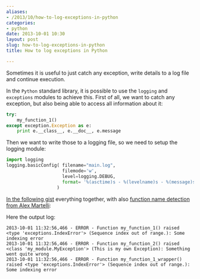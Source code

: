 ```yaml
---
aliases:
- /2013/10/how-to-log-exceptions-in-python
categories:
- python
date: 2013-10-01 10:30
layout: post
slug: how-to-log-exceptions-in-python
title: How to log exceptions in Python

---
```


Sometimes it is useful to just catch any exception, write details to a log file and continue execution.

In the `Python` standard library, it is possible to use the `logging` and `exceptions` modules to achieve this.
First of all, we want to catch any exception, but also being able to access all information about it:

```python
try:
    my_function_1()
except exception.Exception as e:
    print e.__class__, e.__doc__, e.message
```

Then we want to write those to a logging file, so we need to setup the logging module:

```python
import logging
logging.basicConfig( filename="main.log",
                     filemode='w',
                     level=logging.DEBUG,
                     format= '%(asctime)s - %(levelname)s - %(message)s',
                   )
```

[In the following gist](https://gist.github.com/zonca/6782980) everything together, with also [function name detection from Alex Martelli](http://stackoverflow.com/questions/2380073/how-to-identify-what-function-call-raise-an-exception-in-python):

<script src="https://gist.github.com/zonca/6782980.js"></script>

Here the output log:

```text
2013-10-01 11:32:56,466 - ERROR - Function my_function_1() raised <type 'exceptions.IndexError'> (Sequence index out of range.): Some indexing error
2013-10-01 11:32:56,466 - ERROR - Function my_function_2() raised <class 'my_module.MyException'> (This is my own Exception): Something went quite wrong
2013-10-01 11:32:56,466 - ERROR - Function my_function_1_wrapper() raised <type 'exceptions.IndexError'> (Sequence index out of range.): Some indexing error
```
